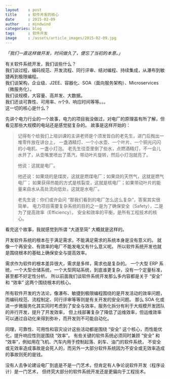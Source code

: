 ```yaml
---
layout    : post
title     : 软件开发的核心
date      : 2015-02-09
author    : mindwind
categories: blog
tags      : 软件开发
image     : /assets/article_images/2015-02-09.jpg
---
```



_「我们一直这样做开发，时间做久了，便忘了当初的本意。」_


有关软件系统开发，我们谈些什么？  
我们谈过程，编码规范、开发流程、同行评审、结对编程、持续集成，从瀑布到敏捷再到极限编程。  
我们谈架构，企业级、J2EE、容器化、SOA（面向服务架构）、Microservices（微服务化）。  
我们谈规模，大容量、高并发、大数据。  
我们还谈可靠性、可用率、n个9、响应时间等等。。。  
这一切的核心是什么？


先讲个电力行业的一个故事，电力的项目我没做过，对电厂的原理虽有所了解，但看见那些大规模的电站还是感觉挺复杂的。
故事是这样开始的：

  > 记得有个给我们上培训课的主讲老师是个须发皆白的老先生，进门后掏出一堆零件放在讲台上，
  > 一盏酒精灯、一个小水壶、一个叶片、一个铜光闪闪的小电机、一盏小灯泡。
  > 老先生往壶里倒了些水，点燃酒精灯，不一会儿水开了，从壶嘴里喷出了蒸汽，带动叶片旋转，然后小灯泡就亮了。
  >
  > 他说：这就是电厂。
  >
  > 他还说：如果烧的是煤炭，这就是燃煤电厂；如果烧的天然气，这就是燃气电厂；
  > 如果获得热能的方式是核裂变，这就是核电厂；如果带动叶片的能量来自水从高处流向低处，这就是水电厂。
  >
  > 老先生说：你们或许会问 “那我们看到的电厂怎么这么复杂”，答案其实很简单，
  > 电力项目需要复杂系统的目的之一是为了确保安全（Safety），二是为了提高效率（Efficiency）。
  > 安全和效率的平衡，是所有工程技术的核心。

看完这个故事，我就感觉到所谓 “大道至简” 大概就是这样的。


开发软件系统的根本在于满足需求，不能满足需求的系统本身是没有意义的。
就像一个再安全、有效率的电厂不能发电又有什么意义呢。
所以软件系统开发也就是围绕根本的基础上确保安全与提高效率。


需求作为软件的根本差异很大，需求是多样，需求也是复杂的。
一个大型 ERP 系统，一个大型仓储系统，一个大型网站系统，到底谁更复杂，没有一个定量标准，甚至都不好定性分析。
所以前面我们谈软件系统开发那么多内容都是关于 “安全” 和 “效率” 这两个围绕根本的核心。


所有软件开发的方法论，像瀑布、敏捷到极限编程围绕的是开发活动的效率问题，而编码规范、流程制定、同行评审等等则是有关开发的安全问题。
那么 SOA 化或进一步微服务化其实同时考虑到了安全与效率，服务化拆分有利于大规模开发团队的并行开发，提升了开发效率，
但上线部署复杂了降低了运维效率，但运维效率可以通过自动化来得到弥补，而开发则不可能自动化。


同理，可靠性、可用性和容灾设计这些活动都是围绕 “安全” 这个核心，而性能优化，提升响应性则是围绕 “效率”。
有些关键的软件系统必须同时兼顾 “安全” 和 “效率”，例如用在飞机、汽车内用于控制起落、刹车、油门的软件系统，
不安全或无效率造成事故是会死人的，而另外一大部分软件系统因为不安全或无效率造成的事故则死的是钱。


没有人去争论建设电厂到底是不是一门艺术，但肯定有人争论说软件开发（程序设计）是一门艺术，
但终究大部分的软件系统开发还是更偏向于工程技术。
